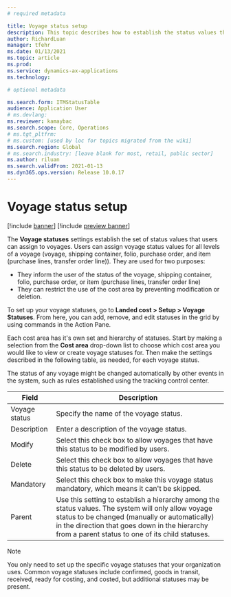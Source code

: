```yaml
---
# required metadata

title: Voyage status setup
description: This topic describes how to establish the status values that users can assign to voyages.
author: RichardLuan
manager: tfehr
ms.date: 01/13/2021
ms.topic: article
ms.prod: 
ms.service: dynamics-ax-applications
ms.technology: 

# optional metadata

ms.search.form: ITMStatusTable
audience: Application User
# ms.devlang: 
ms.reviewer: kamaybac
ms.search.scope: Core, Operations
# ms.tgt_pltfrm: 
# ms.custom: [used by loc for topics migrated from the wiki]
ms.search.region: Global
# ms.search.industry: [leave blank for most, retail, public sector]
ms.author: riluan
ms.search.validFrom: 2021-01-13
ms.dyn365.ops.version: Release 10.0.17
---
```


# Voyage status setup

[!include [banner](../includes/banner.md)]
[!include [preview banner](../includes/preview-banner.md)]

The **Voyage statuses** settings establish the set of status values that users can assign to voyages. Users can assign voyage status values for all levels of a voyage (voyage, shipping container, folio, purchase order, and item (purchase lines, transfer order line)). They are used for two purposes:

- They inform the user of the status of the voyage, shipping container, folio, purchase order, or item (purchase lines, transfer order line)
- They can restrict the use of the cost area by preventing modification or deletion.

To set up your voyage statuses, go to **Landed cost \> Setup \> Voyage Statuses**. From here, you can add, remove, and edit statuses in the grid by using commands in the Action Pane.

Each cost area has it's own set and hierarchy of statuses. Start by making a selection from the **Cost area** drop-down list to choose which cost area you would like to view or create voyage statuses for. Then make the settings described in the following table, as needed, for each voyage status.

The status of any voyage might be changed automatically by other events in the system, such as rules established using the tracking control center.

| Field | Description |
|---|---|
| Voyage status | Specify the name of the voyage status. |
| Description | Enter a description of the voyage status. |
| Modify | Select this check box to allow voyages that have this status to be modified by users. |
| Delete | Select this check box to allow voyages that have this status to be deleted by users.  |
| Mandatory | Select this check box to make this voyage status mandatory, which means it can't be skipped. |
| Parent | Use this setting to establish a hierarchy among the status values. The system will only allow voyage status to be changed (manually or automatically) in the direction that goes down in the hierarchy from a parent status to one of its child statuses.

> [!NOTE]
> You only need to set up the specific voyage statuses that your organization uses.  Common voyage statuses include confirmed, goods in transit, received, ready for costing, and costed, but additional statuses may be present.
